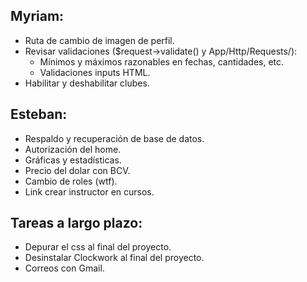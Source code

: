 ## Myriam:
  
- Ruta de cambio de imagen de perfil.
- Revisar validaciones ($request->validate() y App/Http/Requests/):
  - Mínimos y máximos razonables en fechas, cantidades, etc.
  - Validaciones inputs HTML.
- Habilitar y deshabilitar clubes.

## Esteban:

- Respaldo y recuperación de base de datos.
- Autorización del home.
- Gráficas y estadísticas.
- Precio del dolar con BCV.
- Cambio de roles (wtf).
- Link crear instructor en cursos.

## Tareas a largo plazo:

- Depurar el css al final del proyecto.
- Desinstalar Clockwork al final del proyecto.
- Correos con Gmail.

